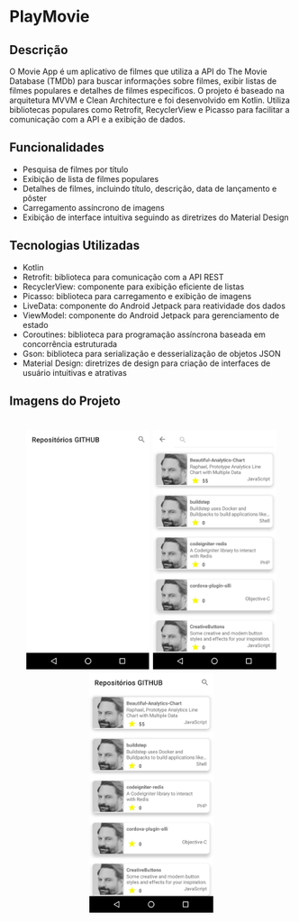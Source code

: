 # PlayMovie

## Descrição

O Movie App é um aplicativo de filmes que utiliza a API do The Movie Database (TMDb) para buscar informações sobre filmes, exibir listas de filmes populares e detalhes de filmes específicos. O projeto é baseado na arquitetura MVVM e Clean Architecture e foi desenvolvido em Kotlin. Utiliza bibliotecas populares como Retrofit, RecyclerView e Picasso para facilitar a comunicação com a API e a exibição de dados.

## Funcionalidades

- Pesquisa de filmes por título
- Exibição de lista de filmes populares
- Detalhes de filmes, incluindo título, descrição, data de lançamento e pôster
- Carregamento assíncrono de imagens
- Exibição de interface intuitiva seguindo as diretrizes do Material Design

## Tecnologias Utilizadas

- Kotlin
- Retrofit: biblioteca para comunicação com a API REST
- RecyclerView: componente para exibição eficiente de listas
- Picasso: biblioteca para carregamento e exibição de imagens
- LiveData: componente do Android Jetpack para reatividade dos dados
- ViewModel: componente do Android Jetpack para gerenciamento de estado
- Coroutines: biblioteca para programação assíncrona baseada em concorrência estruturada
- Gson: biblioteca para serialização e desserialização de objetos JSON
- Material Design: diretrizes de design para criação de interfaces de usuário intuitivas e atrativas

## Imagens do Projeto

<h1 align="center">
   <img src="https://github.com/wesleyorrr/Listagem-de-reposit-rio/blob/master/app/repo3.jpg" height="425" />
   <img src="https://github.com/wesleyorrr/Listagem-de-reposit-rio/blob/master/app/repo2.jpg" height="425" />
	 <img src="https://github.com/wesleyorrr/Listagem-de-reposit-rio/blob/master/app/repo.jpg" height="425" />

